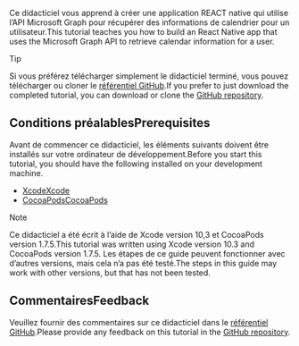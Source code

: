 <!-- markdownlint-disable MD002 MD041 -->

<span data-ttu-id="7c072-101">Ce didacticiel vous apprend à créer une application REACT native qui utilise l’API Microsoft Graph pour récupérer des informations de calendrier pour un utilisateur.</span><span class="sxs-lookup"><span data-stu-id="7c072-101">This tutorial teaches you how to build an React Native app that uses the Microsoft Graph API to retrieve calendar information for a user.</span></span>

> [!TIP]
> <span data-ttu-id="7c072-102">Si vous préférez télécharger simplement le didacticiel terminé, vous pouvez télécharger ou cloner le [référentiel GitHub](https://github.com/microsoftgraph/msgraph-training-ios-swift).</span><span class="sxs-lookup"><span data-stu-id="7c072-102">If you prefer to just download the completed tutorial, you can download or clone the [GitHub repository](https://github.com/microsoftgraph/msgraph-training-ios-swift).</span></span>

## <a name="prerequisites"></a><span data-ttu-id="7c072-103">Conditions préalables</span><span class="sxs-lookup"><span data-stu-id="7c072-103">Prerequisites</span></span>

<span data-ttu-id="7c072-104">Avant de commencer ce didacticiel, les éléments suivants doivent être installés sur votre ordinateur de développement.</span><span class="sxs-lookup"><span data-stu-id="7c072-104">Before you start this tutorial, you should have the following installed on your development machine.</span></span>

- [<span data-ttu-id="7c072-105">Xcode</span><span class="sxs-lookup"><span data-stu-id="7c072-105">Xcode</span></span>](https://developer.apple.com/xcode/)
- [<span data-ttu-id="7c072-106">CocoaPods</span><span class="sxs-lookup"><span data-stu-id="7c072-106">CocoaPods</span></span>](https://cocoapods.org)

> [!NOTE]
> <span data-ttu-id="7c072-107">Ce didacticiel a été écrit à l’aide de Xcode version 10,3 et CocoaPods version 1.7.5.</span><span class="sxs-lookup"><span data-stu-id="7c072-107">This tutorial was written using Xcode version 10.3 and CocoaPods version 1.7.5.</span></span> <span data-ttu-id="7c072-108">Les étapes de ce guide peuvent fonctionner avec d’autres versions, mais cela n’a pas été testé.</span><span class="sxs-lookup"><span data-stu-id="7c072-108">The steps in this guide may work with other versions, but that has not been tested.</span></span>

## <a name="feedback"></a><span data-ttu-id="7c072-109">Commentaires</span><span class="sxs-lookup"><span data-stu-id="7c072-109">Feedback</span></span>

<span data-ttu-id="7c072-110">Veuillez fournir des commentaires sur ce didacticiel dans le [référentiel GitHub](https://github.com/microsoftgraph/msgraph-training-ios-swift).</span><span class="sxs-lookup"><span data-stu-id="7c072-110">Please provide any feedback on this tutorial in the [GitHub repository](https://github.com/microsoftgraph/msgraph-training-ios-swift).</span></span>
